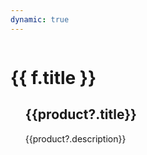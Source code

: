 ```yaml
---
dynamic: true
---
```


<img class="mb-8" :src="f?.cover" />

# {{ f.title }}

<!-- @content -->

<script setup>
import { useData } from 'vitepress'
const { frontmatter: f } = useData()
</script>

<ul v-for="(product) in f.products" :key="product">
  <a :href="`/catalog/${product?.category?.slug}/${product.slug}/`">
  <h2>{{product?.title}}</h2>
  <span class="text-dark-100 dark-text-light-900">{{product?.description}}</span>
  </a>
</ul>

